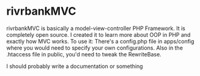 # rivrbankMVC
rivrbankMVC is basically a model-view-controller PHP Framework.
It is completely open source. I created it to learn more about OOP in PHP and exactly how MVC works.
To use it:
There's a config.php file in apps/config where you would need to specify your own configurations.
Also in the .htaccess file in public, you'd need to tweak the RewriteBase.

I should probably write a documentation or something
